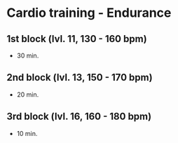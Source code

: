 # Cardio training - Endurance
## 1st block (lvl. 11, 130 - 160 bpm)
* 30 min.

## 2nd block (lvl. 13, 150 - 170 bpm)
* 20 min.

## 3rd block (lvl. 16, 160 - 180 bpm)
* 10 min.
